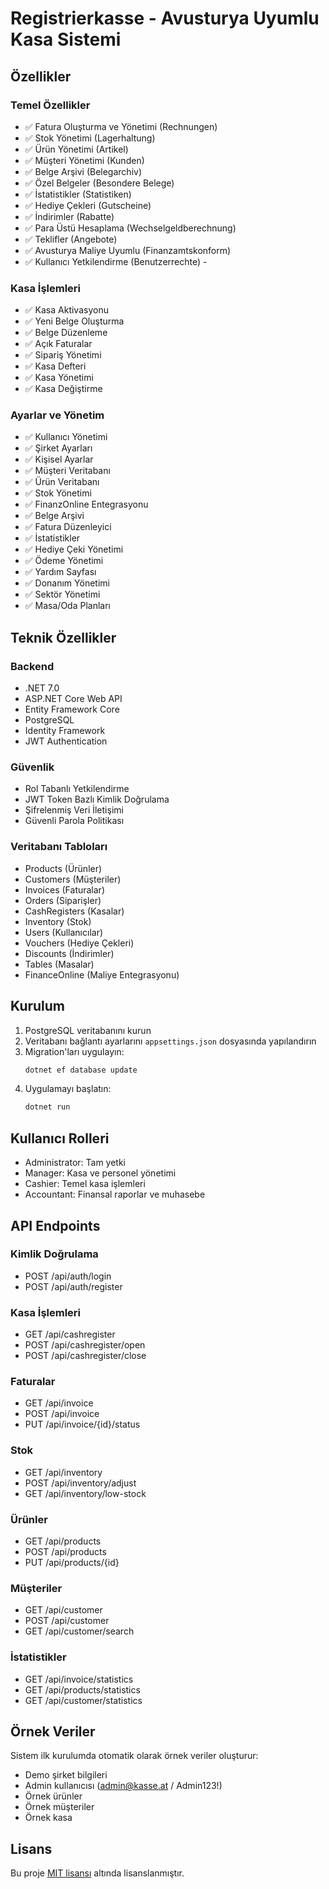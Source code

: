 # Registrierkasse - Avusturya Uyumlu Kasa Sistemi

## Özellikler

### Temel Özellikler
- ✅ Fatura Oluşturma ve Yönetimi (Rechnungen)
- ✅ Stok Yönetimi (Lagerhaltung)
- ✅ Ürün Yönetimi (Artikel)
- ✅ Müşteri Yönetimi (Kunden)
- ✅ Belge Arşivi (Belegarchiv)
- ✅ Özel Belgeler (Besondere Belege)
- ✅ İstatistikler (Statistiken)
- ✅ Hediye Çekleri (Gutscheine)
- ✅ İndirimler (Rabatte)
- ✅ Para Üstü Hesaplama (Wechselgeldberechnung)
- ✅ Teklifler (Angebote)
- ✅ Avusturya Maliye Uyumlu (Finanzamtskonform)
- ✅ Kullanıcı Yetkilendirme (Benutzerrechte) - 

### Kasa İşlemleri
- ✅ Kasa Aktivasyonu
- ✅ Yeni Belge Oluşturma
- ✅ Belge Düzenleme
- ✅ Açık Faturalar
- ✅ Sipariş Yönetimi
- ✅ Kasa Defteri
- ✅ Kasa Yönetimi
- ✅ Kasa Değiştirme

### Ayarlar ve Yönetim
- ✅ Kullanıcı Yönetimi
- ✅ Şirket Ayarları
- ✅ Kişisel Ayarlar
- ✅ Müşteri Veritabanı
- ✅ Ürün Veritabanı
- ✅ Stok Yönetimi
- ✅ FinanzOnline Entegrasyonu
- ✅ Belge Arşivi
- ✅ Fatura Düzenleyici
- ✅ İstatistikler
- ✅ Hediye Çeki Yönetimi
- ✅ Ödeme Yönetimi
- ✅ Yardım Sayfası
- ✅ Donanım Yönetimi
- ✅ Sektör Yönetimi
- ✅ Masa/Oda Planları

## Teknik Özellikler

### Backend
- .NET 7.0
- ASP.NET Core Web API
- Entity Framework Core
- PostgreSQL
- Identity Framework
- JWT Authentication

### Güvenlik
- Rol Tabanlı Yetkilendirme
- JWT Token Bazlı Kimlik Doğrulama
- Şifrelenmiş Veri İletişimi
- Güvenli Parola Politikası

### Veritabanı Tabloları
- Products (Ürünler)
- Customers (Müşteriler)
- Invoices (Faturalar)
- Orders (Siparişler)
- CashRegisters (Kasalar)
- Inventory (Stok)
- Users (Kullanıcılar)
- Vouchers (Hediye Çekleri)
- Discounts (İndirimler)
- Tables (Masalar)
- FinanceOnline (Maliye Entegrasyonu)

## Kurulum

1. PostgreSQL veritabanını kurun
2. Veritabanı bağlantı ayarlarını `appsettings.json` dosyasında yapılandırın
3. Migration'ları uygulayın:
   ```bash
   dotnet ef database update
   ```
4. Uygulamayı başlatın:
   ```bash
   dotnet run
   ```

## Kullanıcı Rolleri

- Administrator: Tam yetki
- Manager: Kasa ve personel yönetimi
- Cashier: Temel kasa işlemleri
- Accountant: Finansal raporlar ve muhasebe

## API Endpoints

### Kimlik Doğrulama
- POST /api/auth/login
- POST /api/auth/register

### Kasa İşlemleri
- GET /api/cashregister
- POST /api/cashregister/open
- POST /api/cashregister/close

### Faturalar
- GET /api/invoice
- POST /api/invoice
- PUT /api/invoice/{id}/status

### Stok
- GET /api/inventory
- POST /api/inventory/adjust
- GET /api/inventory/low-stock

### Ürünler
- GET /api/products
- POST /api/products
- PUT /api/products/{id}

### Müşteriler
- GET /api/customer
- POST /api/customer
- GET /api/customer/search

### İstatistikler
- GET /api/invoice/statistics
- GET /api/products/statistics
- GET /api/customer/statistics

## Örnek Veriler

Sistem ilk kurulumda otomatik olarak örnek veriler oluşturur:
- Demo şirket bilgileri
- Admin kullanıcısı (admin@kasse.at / Admin123!)
- Örnek ürünler
- Örnek müşteriler
- Örnek kasa

## Lisans

Bu proje [MIT lisansı](LICENSE) altında lisanslanmıştır. 